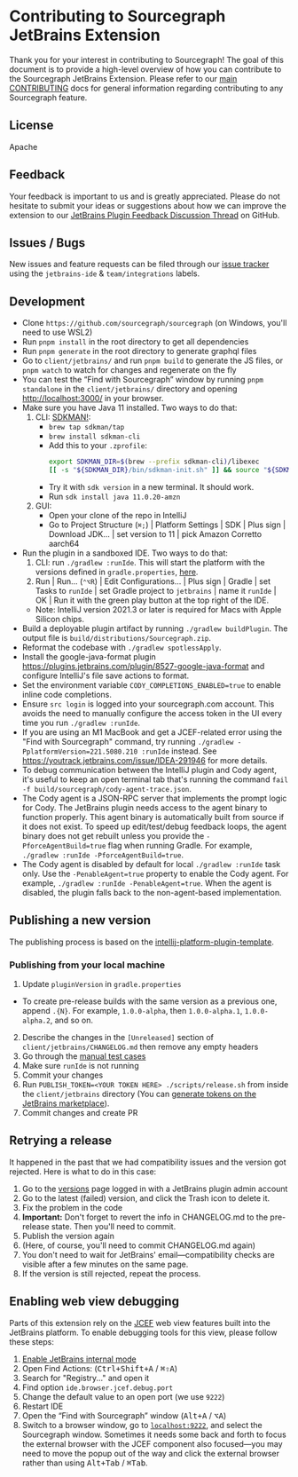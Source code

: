 # Contributing to Sourcegraph JetBrains Extension

Thank you for your interest in contributing to Sourcegraph!
The goal of this document is to provide a high-level overview of how you can contribute to the Sourcegraph JetBrains Extension.
Please refer to our [main CONTRIBUTING](https://github.com/sourcegraph/sourcegraph/blob/main/CONTRIBUTING.md) docs for general information regarding contributing to any Sourcegraph feature.

## License

Apache

## Feedback

Your feedback is important to us and is greatly appreciated. Please do not hesitate to submit your ideas or suggestions about how we can improve the extension to our [JetBrains Plugin Feedback Discussion Thread](https://github.com/sourcegraph/sourcegraph/discussions/43930) on GitHub.

## Issues / Bugs

New issues and feature requests can be filed through our [issue tracker](https://github.com/sourcegraph/sourcegraph/issues/new?labels=team/integrations,jetbrains-ide&title=JetBrains:+) using the `jetbrains-ide` & `team/integrations` labels.

## Development

- Clone `https://github.com/sourcegraph/sourcegraph` (on Windows, you'll need to use WSL2)
- Run `pnpm install` in the root directory to get all dependencies
- Run `pnpm generate` in the root directory to generate graphql files
- Go to `client/jetbrains/` and run `pnpm build` to generate the JS files, or `pnpm watch` to watch for changes and regenerate on the fly
- You can test the “Find with Sourcegraph” window by running `pnpm standalone` in the `client/jetbrains/` directory and opening [http://localhost:3000/](http://localhost:3000/) in your browser.
- Make sure you have Java 11 installed. Two ways to do that:
  1. CLI: [SDKMAN!](https://github.com/sdkman/homebrew-tap):
     - `brew tap sdkman/tap`
     - `brew install sdkman-cli`
     - Add this to your `.zprofile`:
       ```sh
       export SDKMAN_DIR=$(brew --prefix sdkman-cli)/libexec
       [[ -s "${SDKMAN_DIR}/bin/sdkman-init.sh" ]] && source "${SDKMAN_DIR}/bin/sdkman-init.sh"
       ```
     - Try it with `sdk version` in a new terminal. It should work.
     - Run `sdk install java 11.0.20-amzn`
  2. GUI:
     - Open your clone of the repo in IntelliJ
     - Go to Project Structure (`⌘;`) | Platform Settings | SDK | Plus sign | Download JDK... | set version to 11 | pick Amazon Corretto aarch64
- Run the plugin in a sandboxed IDE. Two ways to do that:
  1. CLI: run `./gradlew :runIde`. This will start the platform with the versions defined in `gradle.properties`, [here](https://github.com/sourcegraph/sourcegraph/blob/main/client/jetbrains/gradle.properties#L14-L16).
  2. Run | Run... (`⌃⌥R`) | Edit Configurations... | Plus sign | Gradle | set Tasks to `runIde` | set Gradle project to `jetbrains` | name it `runIde` | OK | Run it with the green play button at the top right of the IDE.
  - Note: IntelliJ version 2021.3 or later is required for Macs with Apple Silicon chips.
- Build a deployable plugin artifact by running `./gradlew buildPlugin`. The output file is `build/distributions/Sourcegraph.zip`.
- Reformat the codebase with `./gradlew spotlessApply`.
- Install the google-java-format plugin
  https://plugins.jetbrains.com/plugin/8527-google-java-format and configure
  IntelliJ's file save actions to format.
- Set the environment variable `CODY_COMPLETIONS_ENABLED=true` to enable inline code completions.
- Ensure `src login` is logged into your sourcegraph.com account. This avoids
  the need to manually configure the access token in the UI every time you run
  `./gradlew :runIde`.
- If you are using an M1 MacBook and get a JCEF-related error using the "Find with Sourcegraph" command, try
  running `./gradlew -PplatformVersion=221.5080.210 :runIde` instead.
  See https://youtrack.jetbrains.com/issue/IDEA-291946 for more details.
- To debug communication between the IntelliJ plugin and Cody agent, it's useful to keep an open terminal tab that's
  running the command `fail -f build/sourcegraph/cody-agent-trace.json`.
- The Cody agent is a JSON-RPC server that implements the prompt logic for Cody. The JetBrains plugin needs access to the
  agent binary to function properly. This agent binary is automatically built from source if it does not exist. To
  speed up edit/test/debug feedback loops, the agent binary does not get rebuilt unless you provide the
  `-PforceAgentBuild=true` flag when running Gradle. For example, `./gradlew :runIde -PforceAgentBuild=true`.
- The Cody agent is disabled by default for local `./gradlew :runIde` task only.
  Use the `-PenableAgent=true` property to enable the Cody agent. For example, `./gradlew :runIde -PenableAgent=true`.
  When the agent is disabled, the plugin falls back to the non-agent-based implementation.

## Publishing a new version

The publishing process is based on the [intellij-platform-plugin-template](https://github.com/JetBrains/intellij-platform-plugin-template).

### Publishing from your local machine

1. Update `pluginVersion` in `gradle.properties`

- To create pre-release builds with the same version as a previous one, append `.{N}`. For example, `1.0.0-alpha`,
  then `1.0.0-alpha.1`, `1.0.0-alpha.2`, and so on.

2. Describe the changes in the `[Unreleased]` section of `client/jetbrains/CHANGELOG.md` then remove any empty headers
3. Go through
   the [manual test cases](https://docs.sourcegraph.com/integration/jetbrains/manual_testing)
4. Make sure `runIde` is not running
5. Commit your changes
6. Run `PUBLISH_TOKEN=<YOUR TOKEN HERE> ./scripts/release.sh` from inside the `client/jetbrains` directory (You
   can [generate tokens on the JetBrains marketplace](https://plugins.jetbrains.com/author/me/tokens)).
7. Commit changes and create PR

## Retrying a release

It happened in the past that we had compatibility issues and the version got rejected.
Here is what to do in this case:

1. Go to the [versions](https://plugins.jetbrains.com/plugin/9682-sourcegraph/versions/) page logged in with a JetBrains
   plugin admin account
2. Go to the latest (failed) version, and click the Trash icon to delete it.
3. Fix the problem in the code
4. **Important:** Don't forget to revert the info in CHANGELOG.md to the pre-release state. Then you'll need to commit.
5. Publish the version again
6. (Here, of course, you'll need to commit CHANGELOG.md again)
7. You don't need to wait for JetBrains' email—compatibility checks are visible after a few minutes on the same page.
8. If the version is still rejected, repeat the process.

## Enabling web view debugging

Parts of this extension rely on the [JCEF](https://plugins.jetbrains.com/docs/intellij/jcef.html) web view features
built into the JetBrains platform. To enable debugging tools for this view, please follow these steps:

1. [Enable JetBrains internal mode](https://plugins.jetbrains.com/docs/intellij/enabling-internal.html)
2. Open Find Actions: (<kbd>Ctrl+Shift+A</kbd> / <kbd>⌘⇧A</kbd>)
3. Search for "Registry..." and open it
4. Find option `ide.browser.jcef.debug.port`
5. Change the default value to an open port (we use `9222`)
6. Restart IDE
7. Open the “Find with Sourcegraph” window (<kbd>Alt+A</kbd> / <kbd>⌥A</kbd>)
8. Switch to a browser window, go to [`localhost:9222`](http://localhost:9222), and select the Sourcegraph window. Sometimes it needs some back and forth to focus the external browser with the JCEF component also focused—you may need to move the popup out of the way and click the external browser rather than using <kbd>Alt+Tab</kbd> / <kbd>⌘Tab</kbd>.
